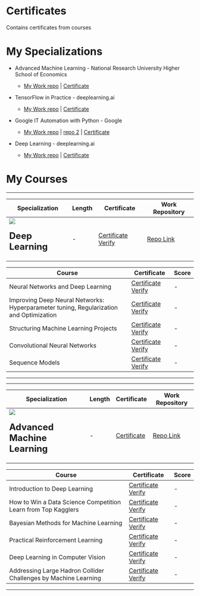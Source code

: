# Certificates
 Contains certificates from courses

# My Specializations
* Advanced Machine Learning - National Research University Higher School of Economics
  * [My Work repo](https://github.com/Nishidh25/Automating-Real-World-Tasks-with-Python) | [Certificate](https://www.coursera.org/account/accomplishments/specialization/9LTX3TBGMV3K?utm_source=link&utm_campaign=copybutton_certificate&utm_product=s12n)

* TensorFlow in Practice - deeplearning.ai
  * [My Work repo](https://github.com/Nishidh25/Tensorflow-in-Practice-Specialization) | [Certificate](https://www.coursera.org/account/accomplishments/specialization/48D3CN3PDT5H?utm_source=link&utm_campaign=copybutton_certificate&utm_product=s12n)
  
* Google IT Automation with Python - Google
  * [My Work repo](https://github.com/Nishidh25/Automating-Real-World-Tasks-with-Python) | [repo 2](https://github.com/Nishidh25/Crash-Course-on-Python) | [Certificate](https://www.coursera.org/account/accomplishments/specialization/JAZWHJF4J8W4?utm_source=link&utm_campaign=copybutton_certificate&utm_product=prof)
  
* Deep Learning - deeplearning.ai
  * [My Work repo](https://github.com/Nishidh25/Deep-learning-coursera) | [Certificate](https://www.coursera.org/account/accomplishments/specialization/FWSFNRS2HV24?utm_source=link&utm_campaign=copybutton_certificate&utm_product=s12n)
  
# My Courses
--------------------
| Specialization | Length | Certificate | Work Repository |
| --- | --- | --- | --- |
| <img src="https://d3njjcbhbojbot.cloudfront.net/api/utilities/v1/imageproxy/http://coursera-university-assets.s3.amazonaws.com/2b/054650300011e9adc895106b89a651/GreyLogoName360x360.png?auto=format%2Ccompress&dpr=1&w=120&h=120" align="left">  <h2><b>Deep Learning</b></h2> | - | [Certificate](https://www.coursera.org/account/accomplishments/specialization/FWSFNRS2HV24?utm_source=link&utm_campaign=copybutton_certificate&utm_product=s12n) [Verify](https://www.coursera.org/account/accomplishments/specialization/FWSFNRS2HV24) | [Repo Link](https://github.com/Nishidh25/Deep-learning-coursera) |

| Course | Certificate | Score |
| --- | --- | --- |
| Neural Networks and Deep Learning | [Certificate]()  [Verify]() | - |
| Improving Deep Neural Networks: Hyperparameter tuning, Regularization and Optimization | [Certificate]()  [Verify]() | - |
| Structuring Machine Learning Projects | [Certificate]()  [Verify]() | - |
| Convolutional Neural Networks | [Certificate]()  [Verify]() | - |
| Sequence Models | [Certificate]()  [Verify]() | - |

--------------------
--------------------

| Specialization | Length | Certificate | Work Repository |
| --- | --- | --- | --- |
| <img src="https://s3.amazonaws.com/coursera/topics/ml/small-icon.hover.png" align="left"> <h2><b>Advanced Machine Learning</b></h2> | - | [Certificate](https://www.coursera.org/account/accomplishments/specialization/9LTX3TBGMV3K?utm_source=link&utm_campaign=copybutton_certificate&utm_product=s12n) | [Repo Link](https://github.com/Nishidh25/Advanced-Machine-Learning-Specialization) |

| Course | Certificate | Score |
| --- | --- | --- |
| Introduction to Deep Learning | [Certificate]()  [Verify]() | - |
| How to Win a Data Science Competition Learn from Top Kagglers | [Certificate]()  [Verify]() | - |
| Bayesian Methods for Machine Learning | [Certificate]()  [Verify]() | - |
| Practical Reinforcement Learning | [Certificate]()  [Verify]() | - |
| Deep Learning in Computer Vision | [Certificate]()  [Verify]() | - |
| Addressing Large Hadron Collider Challenges by Machine Learning | [Certificate]()  [Verify]() | - |

--------------------
